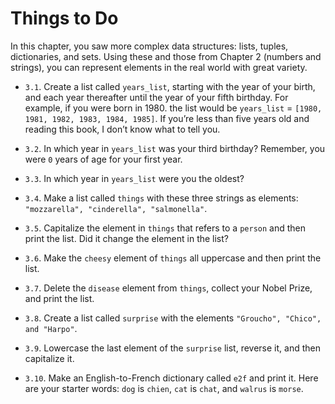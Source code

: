 # Things to Do

In this chapter, you saw more complex data structures: lists, tuples, dictionaries, and sets. Using these and those from Chapter 2 (numbers and strings), you can represent elements in the real world with great variety.

- `3.1`. Create a list called `years_list`, starting with the year of your birth, and each year thereafter until the year of your fifth birthday. For example, if you were born in 1980. the list would be `years_list` = `[1980, 1981, 1982, 1983, 1984, 1985]`. If you’re less than five years old and reading this book, I don’t know what to tell you.

- `3.2`. In which year in `years_list` was your third birthday? Remember, you were `0` years of age for your first year.

- `3.3`. In which year in `years_list` were you the oldest?

- `3.4`. Make a list called `things` with these three strings as elements: `"mozzarella", "cinderella", "salmonella"`.

- `3.5`. Capitalize the element in `things` that refers to a `person` and then print the list. Did it change the element in the list?

- `3.6`. Make the `cheesy` element of `things` all uppercase and then print the list.

- `3.7`. Delete the `disease` element from `things`, collect your Nobel Prize, and print the list.

- `3.8`. Create a list called `surprise` with the elements `"Groucho", "Chico", and "Harpo"`.

- `3.9`. Lowercase the last element of the `surprise` list, reverse it, and then capitalize it.

- `3.10`. Make an English-to-French dictionary called `e2f` and print it. Here are your starter words: `dog` is `chien`, `cat` is `chat`, and `walrus` is `morse`.
